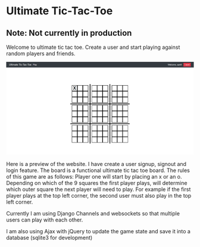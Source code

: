 # Ultimate Tic-Tac-Toe

## Note: Not currently in production

Welcome to ultimate tic tac toe. Create a user and start playing against random players and friends.

![website preview](https://github.com/yzjnxsantiago/ultimate_tic_tac_toe-project/blob/main/images/u_ttt_board.png)

Here is a preview of the website. I have create a user signup, signout and login feature. The board is a functional ultimate tic tac toe board. The rules of this game are as follows: Player one will start by placing an x or an o. Depending on which of the 9 squares the first player plays, will determine which outer square the next player will need to play. For example if the first player plays at the top left corner, the second user must also play in the top left corner. 

Currently I am using Django Channels and websockets so that multiple users can play with each other.

I am also using Ajax with jQuery to update the game state and save it into a database (sqlite3 for development)
